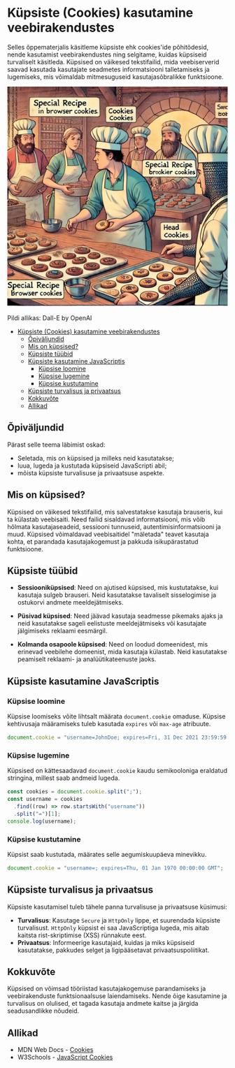 # Küpsiste (Cookies) kasutamine veebirakendustes

Selles õppematerjalis käsitleme küpsiste ehk cookies'ide põhitõdesid, nende kasutamist veebirakendustes ning selgitame, kuidas küpsiseid turvaliselt käsitleda. Küpsised on väikesed tekstifailid, mida veebiserverid saavad kasutada kasutajate seadmetes informatsiooni talletamiseks ja lugemiseks, mis võimaldab mitmesuguseid kasutajasõbralikke funktsioone.

![Cookies](Cookies.webp)

Pildi allikas: Dall-E by OpenAI

- [Küpsiste (Cookies) kasutamine veebirakendustes](#küpsiste-cookies-kasutamine-veebirakendustes)
  - [Õpiväljundid](#õpiväljundid)
  - [Mis on küpsised?](#mis-on-küpsised)
  - [Küpsiste tüübid](#küpsiste-tüübid)
  - [Küpsiste kasutamine JavaScriptis](#küpsiste-kasutamine-javascriptis)
    - [Küpsise loomine](#küpsise-loomine)
    - [Küpsise lugemine](#küpsise-lugemine)
    - [Küpsise kustutamine](#küpsise-kustutamine)
  - [Küpsiste turvalisus ja privaatsus](#küpsiste-turvalisus-ja-privaatsus)
  - [Kokkuvõte](#kokkuvõte)
  - [Allikad](#allikad)

## Õpiväljundid

Pärast selle teema läbimist oskad:

- Seletada, mis on küpsised ja milleks neid kasutatakse;
- luua, lugeda ja kustutada küpsiseid JavaScripti abil;
- mõista küpsiste turvalisuse ja privaatsuse aspekte.

## Mis on küpsised?

Küpsised on väikesed tekstifailid, mis salvestatakse kasutaja brauseris, kui ta külastab veebisaiti. Need failid sisaldavad informatsiooni, mis võib hõlmata kasutajaseadeid, sessiooni tunnuseid, autentimisinformatsiooni ja muud. Küpsised võimaldavad veebisaitidel "mäletada" teavet kasutaja kohta, et parandada kasutajakogemust ja pakkuda isikupärastatud funktsioone.

## Küpsiste tüübid

- **Sessiooniküpsised**: Need on ajutised küpsised, mis kustutatakse, kui kasutaja sulgeb brauseri. Neid kasutatakse tavaliselt sisselogimise ja ostukorvi andmete meeldejätmiseks.

- **Püsivad küpsised**: Need jäävad kasutaja seadmesse pikemaks ajaks ja neid kasutatakse sageli eelistuste meeldejätmiseks või kasutajate jälgimiseks reklaami eesmärgil.

- **Kolmanda osapoole küpsised**: Need on loodud domeenidest, mis erinevad veebilehe domeenist, mida kasutaja külastab. Neid kasutatakse peamiselt reklaami- ja analüütikateenuste jaoks.

## Küpsiste kasutamine JavaScriptis

### Küpsise loomine

Küpsise loomiseks võite lihtsalt määrata `document.cookie` omaduse. Küpsise kehtivusaja määramiseks tuleb kasutada `expires` või `max-age` atribuute.

```javascript
document.cookie = "username=JohnDoe; expires=Fri, 31 Dec 2021 23:59:59 GMT";
```

### Küpsise lugemine

Küpsised on kättesaadavad `document.cookie` kaudu semikooloniga eraldatud stringina, millest saab andmeid lugeda.

```javascript
const cookies = document.cookie.split(";");
const username = cookies
  .find((row) => row.startsWith("username"))
  .split("=")[1];
console.log(username);
```

### Küpsise kustutamine

Küpsist saab kustutada, määrates selle aegumiskuupäeva minevikku.

```javascript
document.cookie = "username=; expires=Thu, 01 Jan 1970 00:00:00 GMT";
```

## Küpsiste turvalisus ja privaatsus

Küpsiste kasutamisel tuleb tähele panna turvalisuse ja privaatsuse küsimusi:

- **Turvalisus**: Kasutage `Secure` ja `HttpOnly` lippe, et suurendada küpsiste turvalisust. `HttpOnly` küpsist ei saa JavaScriptiga lugeda, mis aitab kaitsta rist-skriptimise (XSS) rünnakute eest.
- **Privaatsus**: Informeerige kasutajaid, kuidas ja miks küpsiseid kasutatakse, pakkudes selget ja ligipääsetavat privaatsuspoliitikat.

## Kokkuvõte

Küpsised on võimsad tööriistad kasutajakogemuse parandamiseks ja veebirakenduste funktsionaalsuse laiendamiseks. Nende õige kasutamine ja turvalisus on olulised, et tagada kasutaja andmete kaitse ja järgida seadusandlikke nõudeid.

## Allikad

- MDN Web Docs - [Cookies](https://developer.mozilla.org/en-US/docs/Web/HTTP/Cookies)
- W3Schools - [JavaScript Cookies](https://www.w3schools.com/js/js_cookies.asp)
